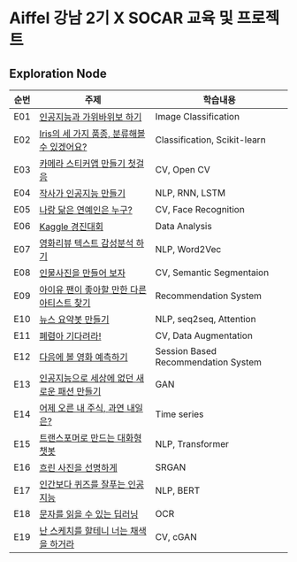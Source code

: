 # Aiffel 강남 2기 X SOCAR 교육 및 프로젝트

## Exploration Node
|순번|주제|학습내용|
|-|--------|---------|
|E01|[인공지능과 가위바위보 하기](https://github.com/stevekhkim/Aiffel/blob/master/exploration/%5BE01%5D%20Rock_Scissors_Paper.ipynb)|Image Classification|
|E02|[Iris의 세 가지 품종, 분류해볼 수 있겠어요?](https://github.com/stevekhkim/Aiffel/blob/master/exploration/%5BE02%5D%20Iris_Classification.ipynb)|Classification, Scikit-learn|
|E03|[카메라 스티커앱 만들기 첫걸음](https://github.com/stevekhkim/Aiffel/blob/master/exploration/%5BE03%5D%20Camera_Sticker_App.ipynb)|CV, Open CV|
|E04|[작사가 인공지능 만들기](https://github.com/stevekhkim/Aiffel/blob/master/exploration/%5BE04%5D%20AI_Lyricist.ipynb)|NLP, RNN, LSTM|
|E05|[나랑 닮은 연예인은 누구?](https://github.com/stevekhkim/Aiffel/blob/master/exploration/%5BE05%5D%20Celebrity_Look_a_like.ipynb)|CV, Face Recognition|
|E06|[Kaggle 경진대회](https://github.com/stevekhkim/Aiffel/blob/master/exploration/%5BE06%5D%201st_Kaggle_Competition.ipynb)|Data Analysis|
|E07|[영화리뷰 텍스트 감성분석 하기](https://github.com/stevekhkim/Aiffel/blob/master/exploration/%5BE07%5D%20Movie_Review_Sentiment_Classification.ipynb)|NLP, Word2Vec|
|E08|[인물사진을 만들어 보자](https://github.com/stevekhkim/Aiffel/blob/master/exploration/%5BE08%5D%20Camera_Portrait_Mode.ipynb)|CV, Semantic Segmentaion|
|E09|[아이유 팬이 좋아할 만한 다른 아티스트 찾기](https://github.com/stevekhkim/Aiffel/blob/master/exploration/%5BE09%5D%20Movie_Recommendation.ipynb)|Recommendation System|
|E10|[뉴스 요약봇 만들기](https://github.com/stevekhkim/Aiffel/blob/master/exploration/%5BE10%5D%20News_Summarization.ipynb)|NLP, seq2seq, Attention|
|E11|[폐렴아 기다려라!](https://github.com/stevekhkim/Aiffel/blob/master/exploration/%5BE11%5D%20Pneumonia_Classification.ipynb)|CV, Data Augmentation|
|E12|[다음에 볼 영화 예측하기](https://github.com/stevekhkim/Aiffel/blob/master/exploration/%5BE12%5D%20Movie_Session_Based_Recommendation.ipynb)|Session Based Recommendation System|
|E13|[인공지능으로 세상에 없던 새로운 패션 만들기](https://github.com/stevekhkim/Aiffel/blob/master/exploration/%5BE13%5D%20DCGAN_Cifar10.ipynb)|GAN|
|E14|[어제 오른 내 주식, 과연 내일은?](https://github.com/stevekhkim/Aiffel/blob/master/exploration/%5BE14%5D%20Stock_Market_Prediction.ipynb)|Time series|
|E15|[트랜스포머로 만드는 대화형 챗봇](https://github.com/stevekhkim/Aiffel/blob/master/exploration/%5BE15%5D%20Transformer_Chatbot.ipynb)|NLP, Transformer|
|E16|[흐린 사진을 선명하게](https://github.com/stevekhkim/Aiffel/blob/master/exploration/%5BE16%5D%20Super_Resolution_SRGAN.ipynb)|SRGAN|
|E17|[인간보다 퀴즈를 잘푸는 인공지능](https://github.com/stevekhkim/Aiffel/blob/master/exploration/%5BE17%5D%20BERT_Quizbot.ipynb)|NLP, BERT|
|E18|[문자를 읽을 수 있는 딥러닝](https://github.com/stevekhkim/Aiffel/blob/master/exploration/%5BE18%5D%20OCR.ipynb)|OCR|
|E19|[난 스케치를 할테니 너는 채색을 하거라](https://github.com/stevekhkim/Aiffel/blob/master/exploration/%5BE19%5D%20Pix2Pix_Make_Image.ipynb)|CV, cGAN|
